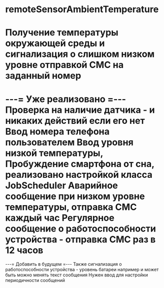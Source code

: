 # remoteSensorAmbientTemperature
Получение температуры окружающей среды и сигнализация о слишком низком уровне отправкой СМС на заданный номер
=========================

---= Уже реализовано =---
Проверка на наличие датчика - и никаких действий если его нет
Ввод номера телефона пользователем
Ввод уровня низкой температуры,
Пробуждение смартфона от сна, реализовано настройкой класса JobScheduler
Аварийное сообщение при низком уровне температуры, отправка СМС каждый час
Регулярное сообщение о работоспособности устройства - отправка СМС раз в 12 часов
=========================


---= Добавить в будущем =---
Также сигнализация о работоспособности устройства - уровень батареи например
и может быть можно менять текст сообщения
Нужен ввод для настройки периодичности сообщений
